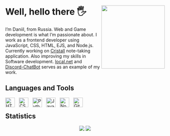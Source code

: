 <h1>Well, hello there 🖐️  <img align="right" src="https://avatars.githubusercontent.com/u/117513166?v=4" width="200" /> </h1>
I’m Daniil, from Russia. Web and Game development is what I’m passionate about.
I work as a frontend developer using JavaScript, CSS, HTML, EJS, and Node.js.
Currently working on <a href="https://github.com/1Error-Studios/cristall.app">Cristall</a> note-taking application. Also improving my skills in Software development.
<a href="https://github.com/Ural-Letov/local.net/">local.net</a> and <a href="https://github.com/Ural-Letov/Discord-ChatBot/">Discord-ChatBot</a> serves as an example of my work.

<h2>Languages and Tools</h2>
<img align="left" alt="HTML" width="30px" style="padding-right:10px;" src="https://cdn.jsdelivr.net/gh/devicons/devicon/icons/html5/html5-plain.svg" />
<img align="left" alt="CSS" width="30px" style="padding-right:10px;" src="https://cdn.jsdelivr.net/gh/devicons/devicon/icons/css3/css3-plain.svg" />
<img align="left" alt="Python" width="30px" style="padding-right:10px;" src="https://cdn.jsdelivr.net/gh/devicons/devicon/icons/python/python-plain.svg" />
<img align="left" alt="JavaScript" width="30px" style="padding-right:10px;" src="https://cdn.jsdelivr.net/gh/devicons/devicon/icons/javascript/javascript-plain.svg" />
<img align="left" alt="NodeJS" width="30px" style="padding-right:10px;" src="https://cdn.jsdelivr.net/gh/devicons/devicon/icons/nodejs/nodejs-original.svg" />
<img align="left" alt="Git" width="30px" style="padding-right:10px;" src="https://cdn.jsdelivr.net/gh/devicons/devicon/icons/git/git-original.svg" />

<br />

<h2>Statistics</h2>
<p align="center">
  <img src="https://github-readme-stats.vercel.app/api?username=Ural-Letov&show_icons=true&count_private=true&include_all_commits=true&rank_icon=github&cache_breaker=1&theme=dark&hide_border=true" />
  <img src="https://github-readme-streak-stats.herokuapp.com/?user=Ural-Letov&theme=dark&hide_border=true" />
<!--   <img src="https://github-readme-stats.vercel.app/api/top-langs/?username=Ural-Letov&langs_count=8&layout=compact&theme=dark&hide_border=true"> -->
</p>
<!-- <i>Every time I get up from the table, I’m reminded that it’s time to clear it.</i> -->
